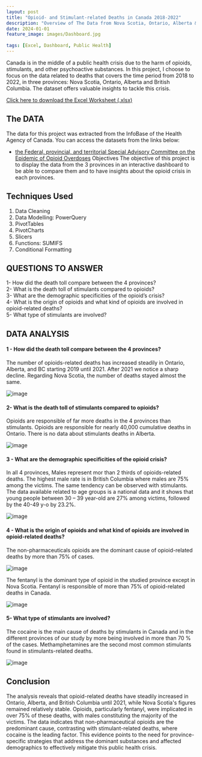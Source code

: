 ```yaml
---
layout: post
title: "Opioid- and Stimulant-related Deaths in Canada 2018-2022"
description: "Overview of The Data from Nova Scotia, Ontario, Alberta & British Columbia 2018 -2022."
date: 2024-01-01
feature_image: images/Dashboard.jpg
 
tags: [Excel, Dashboard, Public Health]
---
```


Canada is in the middle of a public health crisis due to the harm of opioids, stimulants, and other psychoactive substances. In this project, I choose to focus on the data related to deaths that covers the time period from 2018 to 2022, in three provinces: Nova Scotia, Ontario, Alberta and British Columbia. 
The dataset offers valuable insights to tackle this crisis.

<!--more-->
<a href="Download_Projects/DataAll.xlsx" download="Download_Projects/DataAll.xlsx">Click here to download the Excel Worksheet (.xlsx) </a>
## The DATA

The data for this project was extracted from the InfoBase of the Health Agency of Canada. 
You can access the datasets from the links below: 
-	<a href= "https://health-infobase.canada.ca/substance-related-harms/opioids-stimulants/">the Federal, provincial, and territorial Special Advisory Committee on the Epidemic of Opioid Overdoses</a>
Objectives
The objective of this project is to display the data from the 3 provinces in an interactive dashboard to be able to compare them and to have insights about the opioid crisis in each provinces.

## Techniques Used 
1.	Data Cleaning
2.	Data Modelling: PowerQuery
3.	PivotTables
4.	PivotCharts
5.	Slicers
6.	Functions: SUMIFS
7.	Conditional Formatting




## QUESTIONS TO ANSWER
1-	How did the death toll compare between the 4 provinces?<br/>
2-	What is the death toll of stimulants compared to opioids? <br/>
3-	What are the demographic specificities of the opioid’s crisis? <br/>
4-	What is the origin of opioids and what kind of opioids are involved in opioid-related deaths?<br/>
5-	 What type of stimulants are involved?<br/>



## DATA ANALYSIS

#### 1 - How did the death toll compare between the 4 provinces?
The number of opioids-related deaths has increased steadily in Ontario, Alberta, and BC starting 2019 until 2021. After 2021 we notice a sharp decline.
Regarding Nova Scotia, the number of deaths stayed almost the same. 

![image](https://github.com/YounesKhamouna/youneskhamouna.github.io/assets/142261924/4ec74d2d-6748-43a7-a08c-9c722670af2c)

#### 2-	What is the death toll of stimulants compared to opioids?
Opioids are responsible of far more deaths in the 4 provinces than stimulants.
Opioids are responsible for nearly 40,000 cumulative deaths in Ontario. There is no data about stimulants deaths in Alberta. 

![image](https://github.com/YounesKhamouna/youneskhamouna.github.io/assets/142261924/724b7e43-e11e-4d2f-b08c-f883ff181bcb)


#### 3 - What are the demographic specificities of the opioid crisis?
In all 4 provinces, Males represent mor than 2 thirds of opioids-related deaths. The highest male rate is in British Columbia where males are 75% among the victims. 
The same tendency can be observed with stimulants. 
The data available related to age groups is a national data and it shows that young people between 30 – 39 year-old are 27% among victims, followed by the 40-49 y-o by 23.2%. 

![image](https://github.com/YounesKhamouna/youneskhamouna.github.io/assets/142261924/55aa667a-1758-48f5-adbd-a9b30d468ad1)

#### 4	- What is the origin of opioids and what kind of opioids are involved in opioid-related deaths?
The non-pharmaceuticals opioids are the dominant cause of opioid-related deaths by more than 75% of cases. 


 ![image](https://github.com/YounesKhamouna/youneskhamouna.github.io/assets/142261924/cf0e6b52-58d7-49a1-a618-3fd84d44666c)


The fentanyl is the dominant type of opioid in the studied province except in Nova Scotia.
Fentanyl is responsible of more than 75% of opioid-related deaths in Canada.
 
![image](https://github.com/YounesKhamouna/youneskhamouna.github.io/assets/142261924/2d023f78-e9f8-4f31-bddd-90beb2cd28f4)


#### 5- What type of stimulants are involved?
The cocaine is the main cause of deaths by stimulants in Canada and in the different provinces of our study by more being involved in more than 70 % of the cases.
Methamphetamines are the second most common stimulants found in stimulants-related deaths. 

![image](https://github.com/YounesKhamouna/youneskhamouna.github.io/assets/142261924/4991dda4-2748-4741-938a-79d90f7989d7)

## Conclusion

The analysis reveals that opioid-related deaths have steadily increased in Ontario, Alberta, and British Columbia until 2021, while Nova Scotia's figures remained relatively stable. Opioids, particularly fentanyl, were implicated in over 75% of these deaths, with males constituting the majority of the victims. The data indicates that non-pharmaceutical opioids are the predominant cause, contrasting with stimulant-related deaths, where cocaine is the leading factor. This evidence points to the need for province-specific strategies that address the dominant substances and affected demographics to effectively mitigate this public health crisis.
